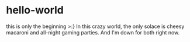 # hello-world
this is only the beginning >:}
In this crazy world, the only solace is cheesy macaroni and all-night gaming parties. And I'm down for both right now.
